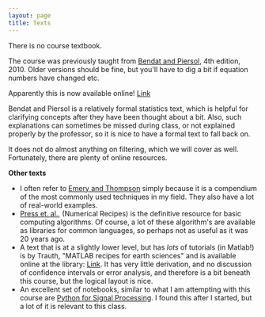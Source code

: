 ```yaml
---
layout: page
title: Texts
---
```


There is no course textbook.  

The course was previously taught from  [Bendat and Piersol](http://books.google.ca/books/about/Random_Data.html?id=iu7pq6_vo3QC&redir_esc=y), 4th edition, 2010.  Older versions should be fine, but you'll have to dig a bit if equation
numbers have changed etc. 

Apparently this is now available online!  [Link](http://onlinelibrary.wiley.com/book/10.1002/9781118032428) 

Bendat and Piersol is a relatively formal statistics text, which is
helpful for clarifying concepts after they have been thought about a
bit.  Also, such explanations can sometimes be missed during class, or
not explained properly by the professor, so it is nice to have a
formal text to fall back on.  

It does not do almost anything on filtering, which we  will cover as well.  Fortunately, there are plenty of online resources. 


**Other texts**

  - I often refer to
    [Emery and Thompson](http://www.amazon.ca/Data-Analysis-Methods-Physical-Oceanography/dp/0444507574) simply because it is a compendium of the most
    commonly used techniques in my field.  They also have a lot of
    real-world examples.
  - [Press et. al.](http://www.nr.com/), (Numerical Recipes) is the definitive resource for
    basic computing algorithms.  Of course, a lot of these algorithm's
    are available as libraries for common languages, so perhaps not as
    useful as it was 20 years ago.  
  - A text that is at a slightly lower level, but has *lots* of
    tutorials (in Matlab!) is by Trauth, "MATLAB recipes for earth
    sciences" and is available online at
    the library:  [Link](http://voyager.library.uvic.ca/vwebv/holdingsInfo?searchId=1287&recCount=25&recPointer=0&bibId=2042767).  It has very little derivation, and no
    discussion of confidence intervals or error analysis, and
    therefore is a bit beneath this course, but the logical layout is
    nice. 
  - An excellent set of notebooks, similar to what I am attempting with this course are [Python for Signal Processing](https://github.com/unpingco/Python-for-Signal-Processing/blob/master/README.md).  I found this after I started, but a lot of it is relevant to this class.